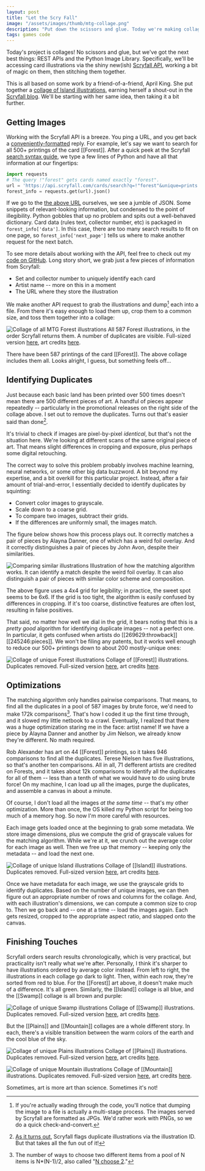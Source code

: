 ```yaml
---
layout: post
title: "Let the Scry Fall"
image: "/assets/images/thumb/mtg-collage.png"
description: "Put down the scissors and glue. Today we're making collages in Python!"
tags: games code
---
```


Today's project is collages! No scissors and glue, but we've got the next best things: REST APIs and the Python Image Library. Specifically, we'll be accessing card illustrations via the shiny new(ish) [Scryfall API](https://scryfall.com/docs/api), working a bit of magic on them, then stitching them together.

This is all based on some work by a friend-of-a-friend, April King. She put together a [collage of Island illustrations](https://twitter.com/CubeApril/status/938937585732341760), earning herself a shout-out in the [Scryfall blog](https://scryfall.com/blog/a-belated-year-in-review-152). We'll be starting with her same idea, then taking it a bit further.

## Getting Images

Working with the Scryfall API is a breeze. You ping a URL, and you get back a [conveniently-formatted](https://en.wikipedia.org/wiki/JSON) reply. For example, let's say we want to search for all 500+ printings of the card [[Forest]]. After a quick peek at the Scryfall [search syntax guide](https://scryfall.com/docs/reference), we type a few lines of Python and have all that information at our fingertips:

```python
import requests
# The query !"forest" gets cards named exactly "forest".
url = 'https://api.scryfall.com/cards/search?q=!"forest"&unique=prints'
forest_info = requests.get(url).json()
```

If we go to the [the above URL](https://api.scryfall.com/cards/search?q=!"forest"&unique=prints) ourselves, we see a jumble of JSON. Some snippets of relevant-looking information, but condensed to the point of illegibility. Python gobbles that up no problem and spits out a well-behaved dictionary. Card data (rules text, collector number, etc) is packaged in `forest_info['data']`. In this case, there are too many search results to fit on one page, so `forest_info['next_page']` tells us where to make another request for the next batch.

To see more details about working with the API, feel free to check out my [code on GitHub](https://github.com/charles-uno/misc-plots/tree/master/scryfall). Long story short, we grab just a few pieces of information from Scryfall:

- Set and collector number to uniquely identify each card
- Artist name -- more on this in a moment
- The URL where they store the illustration

We make another API request to grab the illustrations and dump[^1] each into a file. From there it's easy enough to load them up, crop them to a common size, and toss them together into a collage:

[^1]: If you're actually wading through the code, you'll notice that dumping the image to a file is actually a multi-stage process. The images served by Scryfall are formatted as JPGs. We'd rather work with PNGs, so we do a quick check-and-convert.

![Collage of all MTG Forest illustrations](/assets/images/wide/mtg-collage-all-forest-small.png)
<span class="figure-caption">All 587 Forest illustrations, in the order Scryfall returns them. A number of duplicates are visible. Full-sized version [here](/assets/images/wide/mtg-collage-all-forest.png), art credits [here](/assets/docs/mtg-collage-all-forest.txt).</span>

There have been 587 printings of the card [[Forest]]. The above collage includes them all. Looks alright, I guess, but something feels off...

## Identifying Duplicates

Just because each basic land has been printed over 500 times doesn't mean there are 500 different pieces of art. A handful of pieces appear repeatedly -- particularly in the promotional releases on the right side of the collage above. I set out to remove the duplicates. Turns out that's easier said than done[^2].

[^2]: [As it turns out](https://twitter.com/CubeApril/status/1050476019134676992), Scryfall flags duplicate illustrations via the illustration ID. But that takes all the fun out of it!

It's trivial to check if images are pixel-by-pixel *identical*, but that's not the situation here. We're looking at different scans of the same original piece of art. That means slight differences in cropping and exposure, plus perhaps some digital retouching.

The correct way to solve this problem probably involves machine learning, neural networks, or some other big data buzzword. A bit beyond my expertise, and a bit overkill for this particular project. Instead, after a fair amount of trial-and-error, I essentially decided to identify duplicates by squinting:

- Convert color images to grayscale.
- Scale down to a coarse grid.
- To compare two images, subtract their grids.
- If the differences are uniformly small, the images match.

The figure below shows how this process plays out. It correctly matches a pair of pieces by Alayna Danner, one of which has a weird foil overlay. And it correctly distinguishes a pair of pieces by John Avon, despite their similarities.

![Comparing similar illustrations](/assets/images/wide/alaynadanner-johnavon.gif)
<span class="figure-caption">Illustration of how the matching algorithm works. It can identify a match despite the weird foil overlay. It can also distinguish a pair of pieces with similar color scheme and composition.</span>

The above figure uses a 4x4 grid for legibility; in practice, the sweet spot seems to be 6x6. If the grid is too tight, the algorithm is easily confused by differences in cropping. If it's too coarse, distinctive features are often lost, resulting in false positives.

That said, no matter how well we dial in the grid, it bears noting that this is a *pretty good* algorithm for identifying duplicate images -- not a perfect one. In particular, it gets confused when artists do [[269629:throwback]] [[245246:pieces]]. We won't be filing any patents, but it works well enough to reduce our 500+ printings down to about 200 mostly-unique ones:

![Collage of unique Forest illustrations](/assets/images/wide/mtg-collage-forest-small.png)
<span class="figure-caption">Collage of [[Forest]] illustrations. Duplicates removed. Full-sized version [here](/assets/images/wide/mtg-collage-forest.png), art credits [here](/assets/docs/mtg-collage-forest.txt).</span>

## Optimizations

The matching algorithm only handles pairwise comparisons. That means, to find all the duplicates in a pool of 587 images by brute force, we'd need to make 172k comparisons[^3]. That's how I coded it up the first time through, and it slowed my little netbook to a crawl. Eventually, I realized that there was a huge optimization staring me in the face: artist name! If we have a piece by Alayna Danner and another by Jim Nelson, we already know they're different. No math required.

[^3]: The number of ways to choose two different items from a pool of N items is N*(N-1)/2, also called "[N choose 2](https://www.quora.com/Math-What-is-the-formula-for-the-number-of-handshakes-H-in-terms-of-the-number-of-people-n)."

Rob Alexander has art on 44 [[Forest]] printings, so it takes 946 comparisons to find all the duplicates. Terese Nielsen has five illustrations, so that's another ten comparisons. All in all, 71 defferent artists are credited on Forests, and it takes about 12k comparisons to identify all the duplicates for all of them -- less than a tenth of what we would have to do using brute force! On my machine, I can load up all the images, purge the duplicates, and assemble a canvas in about a minute.

Of course, I don't load all the images *at the same time* -- that's my other optimization. More than once, the OS killed my Python script for being too much of a memory hog. So now I'm more careful with resources.

Each image gets loaded once at the beginning to grab some metadata. We store image dimensions, plus we compute the grid of grayscale values for the matching algorithm. While we're at it, we crunch out the average color for each image as well. Then we free up that memory -- keeping only the metadata -- and load the next one.

![Collage of unique Island illustrations](/assets/images/wide/mtg-collage-island-small.png)
<span class="figure-caption">Collage of [[Island]] illustrations. Duplicates removed. Full-sized version [here](/assets/images/wide/mtg-collage-island.png), art credits [here](/assets/docs/mtg-collage-island.txt).</span>

Once we have metadata for each image, we use the grayscale grids to identify duplicates. Based on the number of unique images, we can then figure out an appropriate number of rows and columns for the collage. And, with each illustration's dimensions, we can compute a common size to crop to. Then we go back and -- one at a time -- load the images again. Each gets resized, cropped to the appropriate aspect ratio, and slapped onto the canvas.

## Finishing Touches

Scryfall orders search results chronologically, which is very practical, but practicality isn't really what we're after. Personally, I think it's sharper to have illustrations ordered by average color instead. From left to right, the illustrations in each collage go dark to light. Then, within each row, they're sorted from red to blue. For the [[Forest]] art above, it doesn't make much of a difference. It's all green. Similarly, the [[Island]] collage is all blue, and the [[Swamp]] collage is all brown and purple:

![Collage of unique Swamp illustrations](/assets/images/wide/mtg-collage-swamp-small.png)
<span class="figure-caption">Collage of [[Swamp]] illustrations. Duplicates removed. Full-sized version [here](/assets/images/wide/mtg-collage-swamp.png), art credits [here](/assets/docs/mtg-collage-swamp.txt).</span>

But the [[Plains]] and [[Mountain]] collages are a whole different story. In each, there's a visible transition between the warm colors of the earth and the cool blue of the sky.

![Collage of unique Plains illustrations](/assets/images/wide/mtg-collage-plains-small.png)
<span class="figure-caption">Collage of [[Plains]] illustrations. Duplicates removed. Full-sized version [here](/assets/images/wide/mtg-collage-plains.png), art credits [here](/assets/docs/mtg-collage-plains.txt).</span>

![Collage of unique Mountain illustrations](/assets/images/wide/mtg-collage-mountain-small.png)
<span class="figure-caption">Collage of [[Mountain]] illustrations. Duplicates removed. Full-sized version [here](/assets/images/wide/mtg-collage-mountain.png), art credits [here](/assets/docs/mtg-collage-mountain.txt).</span>

Sometimes, art is more art than science. Sometimes it's not!

